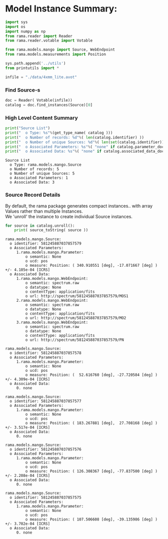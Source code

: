 # Model Instance Summary:


```python
import sys
import os
import numpy as np
from rama.reader import Reader
from rama.reader.votable import Votable

from rama.models.mango import Source, WebEndpoint
from rama.models.measurements import Position

sys.path.append('../utils')
from printutils import *

infile = "./data/4xmm_lite.avot"

```

### Find Source-s


```python
doc = Reader( Votable(infile))
catalog = doc.find_instances(Source)[0]
```

### High Level Content Summary


```python
print("Source List")
print("  o Type: %s"%(get_type_name( catalog )))
print("  o Number of records: %d"%( len(catalog.identifier) ))
print("  o Number of unique Sources: %d"%( len(set(catalog.identifier)) ))
print("  o Associated Parameters: %s"%( "none" if catalog.parameter_dock is None else str(len(catalog.parameter_dock))))
print("  o Associated Data: %s"%( "none" if catalog.associated_data_dock is None else str(len(catalog.associated_data_dock))))

```

    Source List
      o Type: rama.models.mango.Source
      o Number of records: 5
      o Number of unique Sources: 5
      o Associated Parameters: 1
      o Associated Data: 3


### Source Record Details
By default, the rama package generates compact instances.. with array Values rather than multiple Instances.  
We 'unroll' the instance to create individual Source instances. 


```python
for source in catalog.unroll():
    print( source_toString( source ))
```

    rama.models.mango.Source:
      o identifier: 581245887037857579
      o Associated Parameters:
         1.rama.models.mango.Parameter:
             o semantic: None
             o ucd: pos
             o measure: Position: ( 340.910551 [deg], -17.071667 [deg] ) +/- 4.105e-04 [ICRS]
      o Associated Data:
         1.rama.models.mango.WebEndpoint:
             o semantic: spectrum.raw
             o datatype: None
             o contentType: application/fits
             o url: http://spectrum/581245887037857579/MOS1
         2.rama.models.mango.WebEndpoint:
             o semantic: spectrum.raw
             o datatype: None
             o contentType: application/fits
             o url: http://spectrum/581245887037857579/MO2
         3.rama.models.mango.WebEndpoint:
             o semantic: spectrum.raw
             o datatype: None
             o contentType: application/fits
             o url: http://spectrum/581245887037857579/PN
    
    rama.models.mango.Source:
      o identifier: 581245887037857578
      o Associated Parameters:
         1.rama.models.mango.Parameter:
             o semantic: None
             o ucd: pos
             o measure: Position: (  52.616760 [deg], -27.720584 [deg] ) +/- 4.309e-04 [ICRS]
      o Associated Data:
         0. none
    
    rama.models.mango.Source:
      o identifier: 581245887037857577
      o Associated Parameters:
         1.rama.models.mango.Parameter:
             o semantic: None
             o ucd: pos
             o measure: Position: ( 183.267881 [deg],  27.708168 [deg] ) +/- 3.517e-04 [ICRS]
      o Associated Data:
         0. none
    
    rama.models.mango.Source:
      o identifier: 581245887037857576
      o Associated Parameters:
         1.rama.models.mango.Parameter:
             o semantic: None
             o ucd: pos
             o measure: Position: ( 126.308367 [deg], -77.837500 [deg] ) +/- 2.208e-04 [ICRS]
      o Associated Data:
         0. none
    
    rama.models.mango.Source:
      o identifier: 581245887037857575
      o Associated Parameters:
         1.rama.models.mango.Parameter:
             o semantic: None
             o ucd: pos
             o measure: Position: ( 107.506608 [deg], -39.135986 [deg] ) +/- 3.702e-04 [ICRS]
      o Associated Data:
         0. none
    

